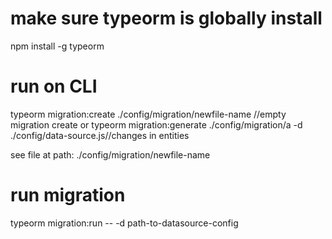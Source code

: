 # make sure typeorm is globally install

npm install -g typeorm

# run on CLI

typeorm migration:create ./config/migration/newfile-name //empty migration create
or
typeorm migration:generate ./config/migration/a -d ./config/data-source.js//changes in entities

see file at path: ./config/migration/newfile-name

# run migration

typeorm migration:run -- -d path-to-datasource-config
